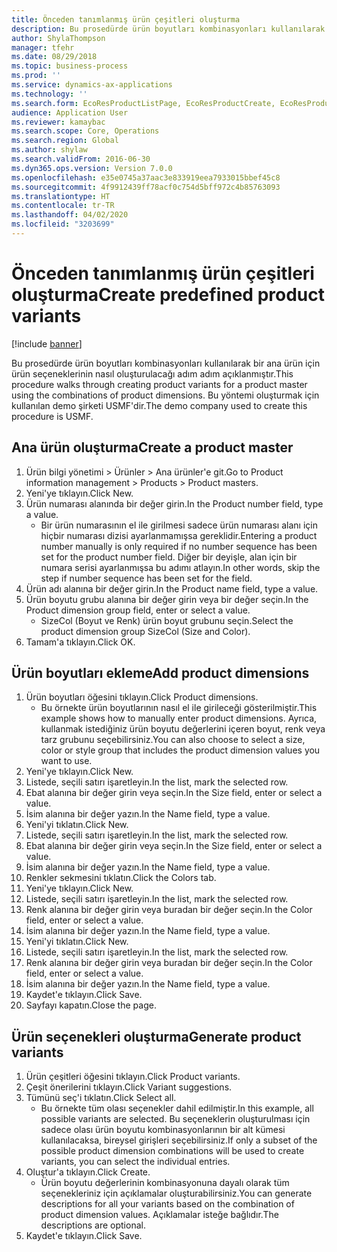 ```yaml
---
title: Önceden tanımlanmış ürün çeşitleri oluşturma
description: Bu prosedürde ürün boyutları kombinasyonları kullanılarak bir ana ürün için ürün seçeneklerinin nasıl oluşturulacağı adım adım açıklanmıştır.
author: ShylaThompson
manager: tfehr
ms.date: 08/29/2018
ms.topic: business-process
ms.prod: ''
ms.service: dynamics-ax-applications
ms.technology: ''
ms.search.form: EcoResProductListPage, EcoResProductCreate, EcoResProductDetails, EcoResProductMasterDimension, EcoResProductVariants, EcoResProductVariantSuggestions
audience: Application User
ms.reviewer: kamaybac
ms.search.scope: Core, Operations
ms.search.region: Global
ms.author: shylaw
ms.search.validFrom: 2016-06-30
ms.dyn365.ops.version: Version 7.0.0
ms.openlocfilehash: e35e0745a37aac3e833919eea7933015bbef45c8
ms.sourcegitcommit: 4f9912439ff78acf0c754d5bff972c4b85763093
ms.translationtype: HT
ms.contentlocale: tr-TR
ms.lasthandoff: 04/02/2020
ms.locfileid: "3203699"
---
```

# <a name="create-predefined-product-variants"></a><span data-ttu-id="9430c-103">Önceden tanımlanmış ürün çeşitleri oluşturma</span><span class="sxs-lookup"><span data-stu-id="9430c-103">Create predefined product variants</span></span>

[!include [banner](../../includes/banner.md)]

<span data-ttu-id="9430c-104">Bu prosedürde ürün boyutları kombinasyonları kullanılarak bir ana ürün için ürün seçeneklerinin nasıl oluşturulacağı adım adım açıklanmıştır.</span><span class="sxs-lookup"><span data-stu-id="9430c-104">This procedure walks through creating product variants for a product master using the combinations of product dimensions.</span></span> <span data-ttu-id="9430c-105">Bu yöntemi oluşturmak için kullanılan demo şirketi USMF'dir.</span><span class="sxs-lookup"><span data-stu-id="9430c-105">The demo company used to create this procedure is USMF.</span></span>


## <a name="create-a-product-master"></a><span data-ttu-id="9430c-106">Ana ürün oluşturma</span><span class="sxs-lookup"><span data-stu-id="9430c-106">Create a product master</span></span>
1. <span data-ttu-id="9430c-107">Ürün bilgi yönetimi > Ürünler > Ana ürünler'e git.</span><span class="sxs-lookup"><span data-stu-id="9430c-107">Go to Product information management > Products > Product masters.</span></span>
2. <span data-ttu-id="9430c-108">Yeni'ye tıklayın.</span><span class="sxs-lookup"><span data-stu-id="9430c-108">Click New.</span></span>
3. <span data-ttu-id="9430c-109">Ürün numarası alanında bir değer girin.</span><span class="sxs-lookup"><span data-stu-id="9430c-109">In the Product number field, type a value.</span></span>
    * <span data-ttu-id="9430c-110">Bir ürün numarasının el ile girilmesi sadece ürün numarası alanı için hiçbir numarası dizisi ayarlanmamışsa gereklidir.</span><span class="sxs-lookup"><span data-stu-id="9430c-110">Entering a product number manually is only required if no number sequence has been set for the product number field.</span></span> <span data-ttu-id="9430c-111">Diğer bir deyişle, alan için bir numara serisi ayarlanmışsa bu adımı atlayın.</span><span class="sxs-lookup"><span data-stu-id="9430c-111">In other words, skip the step if number sequence has been set for the field.</span></span>  
4. <span data-ttu-id="9430c-112">Ürün adı alanına bir değer girin.</span><span class="sxs-lookup"><span data-stu-id="9430c-112">In the Product name field, type a value.</span></span>
5. <span data-ttu-id="9430c-113">Ürün boyutu grubu alanına bir değer girin veya bir değer seçin.</span><span class="sxs-lookup"><span data-stu-id="9430c-113">In the Product dimension group field, enter or select a value.</span></span>
    * <span data-ttu-id="9430c-114">SizeCol (Boyut ve Renk) ürün boyut grubunu seçin.</span><span class="sxs-lookup"><span data-stu-id="9430c-114">Select the product dimension group SizeCol (Size and Color).</span></span>  
6. <span data-ttu-id="9430c-115">Tamam'a tıklayın.</span><span class="sxs-lookup"><span data-stu-id="9430c-115">Click OK.</span></span>

## <a name="add-product-dimensions"></a><span data-ttu-id="9430c-116">Ürün boyutları ekleme</span><span class="sxs-lookup"><span data-stu-id="9430c-116">Add product dimensions</span></span>
1. <span data-ttu-id="9430c-117">Ürün boyutları öğesini tıklayın.</span><span class="sxs-lookup"><span data-stu-id="9430c-117">Click Product dimensions.</span></span>
    * <span data-ttu-id="9430c-118">Bu örnekte ürün boyutlarının nasıl el ile girileceği gösterilmiştir.</span><span class="sxs-lookup"><span data-stu-id="9430c-118">This example shows how to manually enter product dimensions.</span></span> <span data-ttu-id="9430c-119">Ayrıca, kullanmak istediğiniz ürün boyutu değerlerini içeren boyut, renk veya tarz grubunu seçebilirsiniz.</span><span class="sxs-lookup"><span data-stu-id="9430c-119">You can also choose to select a size, color or style group that includes the product dimension values you want to use.</span></span>  
2. <span data-ttu-id="9430c-120">Yeni'ye tıklayın.</span><span class="sxs-lookup"><span data-stu-id="9430c-120">Click New.</span></span>
3. <span data-ttu-id="9430c-121">Listede, seçili satırı işaretleyin.</span><span class="sxs-lookup"><span data-stu-id="9430c-121">In the list, mark the selected row.</span></span>
4. <span data-ttu-id="9430c-122">Ebat alanına bir değer girin veya seçin.</span><span class="sxs-lookup"><span data-stu-id="9430c-122">In the Size field, enter or select a value.</span></span>
5. <span data-ttu-id="9430c-123">İsim alanına bir değer yazın.</span><span class="sxs-lookup"><span data-stu-id="9430c-123">In the Name field, type a value.</span></span>
6. <span data-ttu-id="9430c-124">Yeni'yi tıklatın.</span><span class="sxs-lookup"><span data-stu-id="9430c-124">Click New.</span></span>
7. <span data-ttu-id="9430c-125">Listede, seçili satırı işaretleyin.</span><span class="sxs-lookup"><span data-stu-id="9430c-125">In the list, mark the selected row.</span></span>
8. <span data-ttu-id="9430c-126">Ebat alanına bir değer girin veya seçin.</span><span class="sxs-lookup"><span data-stu-id="9430c-126">In the Size field, enter or select a value.</span></span>
9. <span data-ttu-id="9430c-127">İsim alanına bir değer yazın.</span><span class="sxs-lookup"><span data-stu-id="9430c-127">In the Name field, type a value.</span></span>
10. <span data-ttu-id="9430c-128">Renkler sekmesini tıklatın.</span><span class="sxs-lookup"><span data-stu-id="9430c-128">Click the Colors tab.</span></span>
11. <span data-ttu-id="9430c-129">Yeni'ye tıklayın.</span><span class="sxs-lookup"><span data-stu-id="9430c-129">Click New.</span></span>
12. <span data-ttu-id="9430c-130">Listede, seçili satırı işaretleyin.</span><span class="sxs-lookup"><span data-stu-id="9430c-130">In the list, mark the selected row.</span></span>
13. <span data-ttu-id="9430c-131">Renk alanına bir değer girin veya buradan bir değer seçin.</span><span class="sxs-lookup"><span data-stu-id="9430c-131">In the Color field, enter or select a value.</span></span>
14. <span data-ttu-id="9430c-132">İsim alanına bir değer yazın.</span><span class="sxs-lookup"><span data-stu-id="9430c-132">In the Name field, type a value.</span></span>
15. <span data-ttu-id="9430c-133">Yeni'yi tıklatın.</span><span class="sxs-lookup"><span data-stu-id="9430c-133">Click New.</span></span>
16. <span data-ttu-id="9430c-134">Listede, seçili satırı işaretleyin.</span><span class="sxs-lookup"><span data-stu-id="9430c-134">In the list, mark the selected row.</span></span>
17. <span data-ttu-id="9430c-135">Renk alanına bir değer girin veya buradan bir değer seçin.</span><span class="sxs-lookup"><span data-stu-id="9430c-135">In the Color field, enter or select a value.</span></span>
18. <span data-ttu-id="9430c-136">İsim alanına bir değer yazın.</span><span class="sxs-lookup"><span data-stu-id="9430c-136">In the Name field, type a value.</span></span>
19. <span data-ttu-id="9430c-137">Kaydet'e tıklayın.</span><span class="sxs-lookup"><span data-stu-id="9430c-137">Click Save.</span></span>
20. <span data-ttu-id="9430c-138">Sayfayı kapatın.</span><span class="sxs-lookup"><span data-stu-id="9430c-138">Close the page.</span></span>

## <a name="generate-product-variants"></a><span data-ttu-id="9430c-139">Ürün seçenekleri oluşturma</span><span class="sxs-lookup"><span data-stu-id="9430c-139">Generate product variants</span></span>
1. <span data-ttu-id="9430c-140">Ürün çeşitleri öğesini tıklayın.</span><span class="sxs-lookup"><span data-stu-id="9430c-140">Click Product variants.</span></span>
2. <span data-ttu-id="9430c-141">Çeşit önerilerini tıklayın.</span><span class="sxs-lookup"><span data-stu-id="9430c-141">Click Variant suggestions.</span></span>
3. <span data-ttu-id="9430c-142">Tümünü seç'i tıklatın.</span><span class="sxs-lookup"><span data-stu-id="9430c-142">Click Select all.</span></span>
    * <span data-ttu-id="9430c-143">Bu örnekte tüm olası seçenekler dahil edilmiştir.</span><span class="sxs-lookup"><span data-stu-id="9430c-143">In this example, all possible variants are selected.</span></span> <span data-ttu-id="9430c-144">Bu seçeneklerin oluşturulması için sadece olası ürün boyutu kombinasyonlarının bir alt kümesi kullanılacaksa, bireysel girişleri seçebilirsiniz.</span><span class="sxs-lookup"><span data-stu-id="9430c-144">If only a subset of the possible product dimension combinations will be used to create variants, you can select the individual entries.</span></span>  
4. <span data-ttu-id="9430c-145">Oluştur'a tıklayın.</span><span class="sxs-lookup"><span data-stu-id="9430c-145">Click Create.</span></span>
    * <span data-ttu-id="9430c-146">Ürün boyutu değerlerinin kombinasyonuna dayalı olarak tüm seçenekleriniz için açıklamalar oluşturabilirsiniz.</span><span class="sxs-lookup"><span data-stu-id="9430c-146">You can generate descriptions for all your variants based on the combination of product dimension values.</span></span> <span data-ttu-id="9430c-147">Açıklamalar isteğe bağlıdır.</span><span class="sxs-lookup"><span data-stu-id="9430c-147">The descriptions are optional.</span></span>  
5. <span data-ttu-id="9430c-148">Kaydet'e tıklayın.</span><span class="sxs-lookup"><span data-stu-id="9430c-148">Click Save.</span></span>

